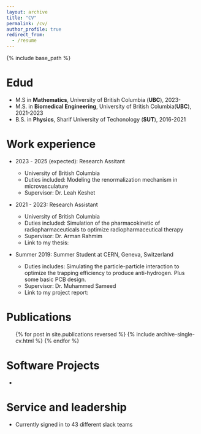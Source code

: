 ```yaml
---
layout: archive
title: "CV"
permalink: /cv/
author_profile: true
redirect_from:
  - /resume
---
```


{% include base_path %}


Edud
======
* M.S  in **Mathematics**, University of British Columbia (**UBC**), 2023-
* M.S. in **Biomedical Engineering**, University of British Columbia(**UBC**), 2021-2023
* B.S. in **Physics**, Sharif University of Techonology (**SUT**), 2016-2021

Work experience
======

* 2023 - 2025 (expected): Research Assitant
  * University of British Columbia
  * Duties included: Modeling the renormalization mechanism in microvasculature
  * Supervisor: Dr. Leah Keshet


* 2021 - 2023: Research Assistant
  * University of British Columbia
  * Duties included: Simulation of the pharmacokinetic of radiopharmaceuticals to optimize radiopharmaceutical therapy
  * Supervisor: Dr. Arman Rahmim
  * Link to my thesis: 


* Summer 2019: Summer Student at CERN, Geneva, Switzerland
  * Duties includes: Simulating the particle-particle interaction to optimize the trapping efficiency to produce anti-hydrogen. Plus some basic PCB design.
  * Supervisor: Dr. Muhammed Sameed
  * Link to my project report: 


  
<!-- Programming Languages
======
* Programming
* Skill 2
  * Sub-skill 2.1
  * Sub-skill 2.2
  * Sub-skill 2.3
* Skill 3 -->

Publications
======
  <ul>{% for post in site.publications reversed %}
    {% include archive-single-cv.html %}
  {% endfor %}</ul>


Software Projects
======
* 
  
<!-- Talks
======
  <ul>{% for post in site.talks reversed %}
    {% include archive-single-talk-cv.html  %}
  {% endfor %}</ul> -->
  
<!-- Teaching
======
  <ul>{% for post in site.teaching reversed %}
    {% include archive-single-cv.html %}
  {% endfor %}</ul>
   -->
Service and leadership
======
* Currently signed in to 43 different slack teams
